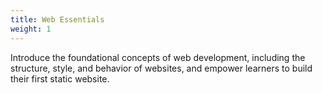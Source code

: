 ```yaml
---
title: Web Essentials
weight: 1
---
```


Introduce the foundational concepts of web development, including the structure, style, and behavior of websites, and empower learners to build their first static website.